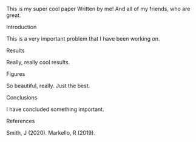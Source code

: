 This is my super cool paper
Written by me!
And all of my friends, who are great.

Introduction

This is a very important problem that I have been working on.

Results

Really, really cool results.

Figures

So beautiful, really. Just the best.

Conclusions

I have concluded something important.

References

Smith, J (2020).
Markello, R (2019).
